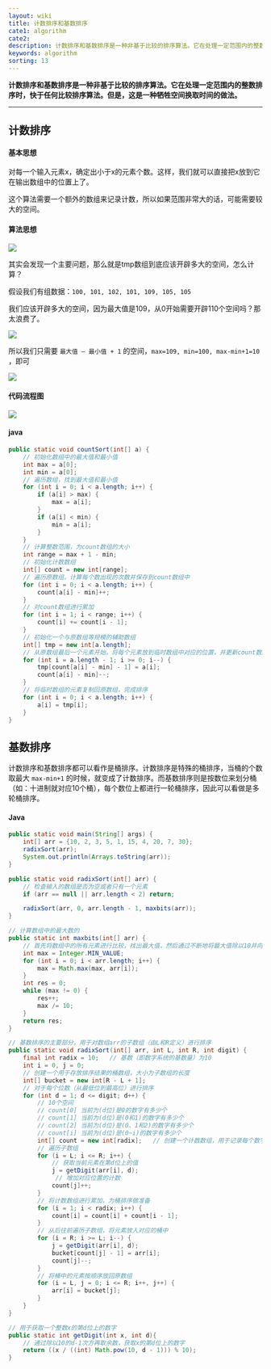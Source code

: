 ```yaml
---
layout: wiki
title: 计数排序和基数排序
cate1: algorithm
cate2: 
description: 计数排序和基数排序是一种非基于比较的排序算法。它在处理一定范围内的整数排序时，快于任何比较排序算法。但是，这是一种牺牲空间换取时间的做法。
keywords: algorithm
sorting: 13
---
```




**计数排序和基数排序是一种非基于比较的排序算法。它在处理一定范围内的整数排序时，快于任何比较排序算法。但是，这是一种牺牲空间换取时间的做法。**

------



## 计数排序



#### 基本思想

对每一个输入元素x，确定出小于x的元素个数。这样，我们就可以直接把x放到它在输出数组中的位置上了。

这个算法需要一个额外的数组来记录计数，所以如果范围非常大的话，可能需要较大的空间。



#### 算法思想

<img src="/images/wiki/algorithm/algorithm-count-sort_step1.jpg" />

其实会发现一个主要问题，那么就是tmp数组到底应该开辟多大的空间，怎么计算？

假设我们有组数据：`100, 101, 102, 101, 109, 105, 105`

我们应该开辟多大的空间，因为最大值是109，从0开始需要开辟110个空间吗？那太浪费了。

<img src="/images/wiki/algorithm/algorithm-count-sort_step2.jpg" />

所以我们只需要 `最大值 — 最小值 + 1` 的空间，`max=109, min=100, max-min+1=10` ，即可

<img src="/images/wiki/algorithm/algorithm-count-sort_step3.jpg" />



#### 代码流程图

<img src="/images/wiki/algorithm/algorithm-count-sort_step4.png" />



#### java


```java
public static void countSort(int[] a) {
    // 初始化数组中的最大值和最小值
    int max = a[0];
    int min = a[0];
    // 遍历数组，找到最大值和最小值
    for (int i = 0; i < a.length; i++) {
        if (a[i] > max) {
            max = a[i];
        }
        if (a[i] < min) {
            min = a[i];
        }
    }
    // 计算整数范围，为count数组的大小
    int range = max + 1 - min;
    // 初始化计数数组
    int[] count = new int[range];
    // 遍历原数组，计算每个数出现的次数并保存到count数组中
    for (int i = 0; i < a.length; i++) {
        count[a[i] - min]++;
    }
    // 对count数组进行累加
    for (int i = 1; i < range; i++) {
        count[i] += count[i - 1];
    }
    // 初始化一个与原数组等规模的辅助数组
    int[] tmp = new int[a.length];
    // 从原数组最后一个元素开始，将每个元素放到临时数组中对应的位置，并更新count数组
    for (int i = a.length - 1; i >= 0; i--) {
        tmp[count[a[i] - min] - 1] = a[i];
        count[a[i] - min]--;
    }
    // 将临时数组的元素复制回原数组，完成排序
    for (int i = 0; i < a.length; i++) {
        a[i] = tmp[i];
    }
}
```



## 基数排序



计数排序和基数排序都可以看作是桶排序。计数排序是特殊的桶排序，当桶的个数取最大 `max-min+1` 的时候，就变成了计数排序。而基数排序则是按数位来划分桶（如：十进制就对应10个桶），每个数位上都进行一轮桶排序，因此可以看做是多轮桶排序。



#### Java

```java
public static void main(String[] args) {
    int[] arr = {10, 2, 3, 5, 1, 15, 4, 20, 7, 30};
    radixSort(arr);
    System.out.println(Arrays.toString(arr));
}

public static void radixSort(int[] arr) {
    // 检查输入的数组是否为空或者只有一个元素
    if (arr == null || arr.length < 2) return;

    radixSort(arr, 0, arr.length - 1, maxbits(arr));
}

// 计算数组中的最大数的
public static int maxbits(int[] arr) {
	// 首先将数组中的所有元素进行比较，找出最大值，然后通过不断地将最大值除以10并向下取整，直到最大值不再变化，这样就得到了最大值的位数
    int max = Integer.MIN_VALUE;
    for (int i = 0; i < arr.length; i++) {
        max = Math.max(max, arr[i]);
    }
    int res = 0;
    while (max != 0) {
        res++;
        max /= 10;
    }
    return res;
}

// 基数排序的主要部分，用于对数组arr的子数组（由L和R定义）进行排序
public static void radixSort(int[] arr, int L, int R, int digit) {
    final int radix = 10;	// 基数（即数字系统的基数量）为10
    int i = 0, j = 0;
	// 创建一个用于存放排序结果的桶数组，大小为子数组的长度
    int[] bucket = new int[R - L + 1];
    // 对于每个位数（从最低位到最高位）进行排序
    for (int d = 1; d <= digit; d++) {
        // 10个空间
        // count[0] 当前为(d位)是0的数字有多少个
        // count[1] 当前为(d位)是(0和1)的数字有多少个
        // count[2] 当前为(d位)是(0、1和2)的数字有多少个
        // count[i] 当前为(d位)是(0~i)的数字有多少个
        int[] count = new int[radix];   // 创建一个计数数组，用于记录每个数字在该位上的数量
        // 遍历子数组
        for (i = L; i <= R; i++) {
            // 获取当前元素在第d位上的值
            j = getDigit(arr[i], d);
             // 增加对应位置的计数
            count[j]++;
        }
        // 将计数数组进行累加，为桶排序做准备
        for (i = 1; i < radix; i++) {
            count[i] = count[i] + count[i - 1];
        }
        // 从后往前遍历子数组，将元素放入对应的桶中
        for (i = R; i >= L; i--) {
            j = getDigit(arr[i], d);
            bucket[count[j] - 1] = arr[i];
            count[j]--;
        }
        // 将桶中的元素按顺序放回原数组
        for (i = L, j = 0; i <= R; i++, j++) {
            arr[i] = bucket[j];
        }
    }
}

// 用于获取一个整数x的第d位上的数字
public static int getDigit(int x, int d){
    // 通过除以10的d-1次方再取余数，获取x的第d位上的数字
    return ((x / ((int) Math.pow(10, d - 1))) % 10);
}
```

